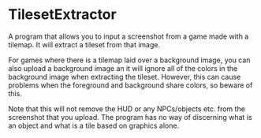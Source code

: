 # TilesetExtractor

A program that allows you to input a screenshot from a game made with a tilemap. It will extract a tileset from that image.

For games where there is a tilemap laid over a background image, you can also upload a background image an it will ignore all of the colors in the background image when extracting the tileset. However, this can cause problems when the foreground and background share colors, so beware of this.

Note that this will not remove the HUD or any NPCs/objects etc. from the screenshot that you upload. The program has no way of discerning what is an object and what is a tile based on graphics alone.
